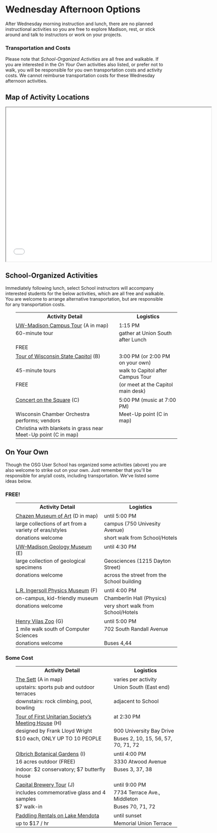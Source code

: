 <style type="text/css"> table.schedule { border-collapse: collapse; margin: 1em 0 1em 2em; } th, td { padding: 2px 0; vertical-align: top; } th + th, th + td, td + td { padding-left: 1em; } th.side { text-align: right; } td.time { text-align: right; } .hi { color: \#F60; /\* font-weight: bold; \*/ } tr.other { background-color: \#FFEEBF; } tr.organized { background-color: \#D9F0FF; } </style>

Wednesday Afternoon Options
===========================

After Wednesday morning instruction and lunch, there are no planned instructional activities so you are free to explore Madison, rest, or stick around and talk to instructors or work on your projects.

### Transportation and Costs

Please note that *School-Organized Activities* are all free and walkable. If you are interested in the *On Your Own* activities also listed, or prefer not to walk, you will be responsible for you own transportation costs and activity costs. We cannot reimburse transportation costs for these Wednesday afternoon activities.

Map of Activity Locations
-------------------------

<iframe src="<https://www.google.com/maps/d/u/0/embed?mid=zJkNmNWS0kNc.klF5HZy9mVjA>" width="640" height="480"></iframe>

School-Organized Activities
---------------------------

Immediately following lunch, select School instructors will accompany interested students for the below activities, which are all free and walkable. You are welcome to arrange alternative transportation, but are responsible for any transportation costs.

<table class="schedule"> <tr> <th>Activity Detail</th> <th>Logistics</th> </tr> <tr class="inst"> <td> </td> <td> </td> </tr> <tr class="organized"> <td><a href="<http://info.wisc.edu/>">UW-Madison Campus Tour</a> (A in map)</td> <td>1:15 PM</td> </tr> <tr class="inst"> <td>60-minute tour</td> <td>gather at Union South after Lunch</td> </tr> <tr class="inst"> <td>FREE</td> </tr> <tr class="inst"> <td> </td> <td> </td> </tr> <tr class="organized"> <td><a href="<http://tours.wisconsin.gov/>">Tour of Wisconsin State Capitol</a> (B)</td> <td>3:00 PM (or 2:00 PM on your own)</td> </tr> <tr class="inst"> <td >45-minute tours</td> <td>walk to Capitol after Campus Tour</td> </tr> <tr class="inst"> <td>FREE</td> <td>(or meet at the Capitol main desk)</td> </tr> <tr class="inst"> <td> </td> <td> </td> </tr> <tr class="organized"> <td><a href="<http://www.wcoconcerts.org/performance-listing/category/concerts-on-the-square>">Concert on the Square</a> (C)</td> <td>5:00 PM (music at 7:00 PM)</td> </tr> <tr class="inst"> <td>Wisconsin Chamber Orchestra performs; vendors</td> <td>Meet-Up point (C in map)</td> </tr> <tr class="inst"> <td>Christina with blankets in grass near Meet-Up point (C in map)</td> <td></td> </tr> </table>

On Your Own
-----------

Though the OSG User School has organized some activities (above) you are also welcome to strike out on your own. Just remember that you'll be responsible for any/all costs, including transportation. We've listed some ideas below.

### FREE!

<table class="schedule"> <tr> <th>Activity Detail</th> <th>Logistics</th> </tr> <tr class="inst"> <td> </td> <td> </td> </tr> <tr class="other"> <td><a href="<http://www.chazen.wisc.edu/>">Chazen Museum of Art</a> (D in map)</td> <td>until 5:00 PM</td> </tr> <tr class="inst"> <td>large collections of art from a variety of eras/styles</td> <td>campus (750 Univesity Avenue)</td> </tr> <tr class="inst"> <td>donations welcome</td> <td>short walk from School/Hotels</td> </tr> <tr class="inst"> <td> </td> <td> </td> </tr> <tr class="other"> <td><a href="<http://www.geologymuseum.org/>">UW–Madison Geology Museum</a> (E)</td> <td>until 4:30 PM</td> </tr> <tr class="inst"> <td>large collection of geological specimens</td> <td>Geosciences (1215 Dayton Street)</td> </tr> <tr class="inst"> <td>donations welcome</td> <td>across the street from the School building</td> </tr> <tr class="inst"> <td> </td> <td> </td> </tr> <tr class="other"> <td><a href="<https://www.physics.wisc.edu/ingersollmuseum>">L.R. Ingersoll Physics Museum</a> (F)</td> <td>until 4:00 PM</td> </tr> <tr class="inst"> <td>on-campus, kid-friendly museum</td> <td>Chamberlin Hall (Physics)</td> </tr> <tr class="inst"> <td>donations welcome</td> <td>very short walk from School/Hotels</td> </tr> <tr class="inst"> <td> </td> <td> </td> </tr> <tr class="other"> <td><a href="<http://www.vilaszoo.org/>">Henry Vilas Zoo</a> (G)</td> <td>until 5:00 PM</td> </tr> <tr class="inst"> <td>1 mile walk south of Computer Sciences</td> <td>702 South Randall Avenue</td> </tr> <tr class="inst"> <td>donations welcome</td> <td>Buses 4,44</td> </tr> </table>

### Some Cost

<table class="schedule"> <tr> <th>Activity Detail</th> <th>Logistics</th> </tr> <tr class="inst"> <td> </td> <td> </td> </tr> <tr class="other"> <td><a href="<https://www.union.wisc.edu/venue-sett.htm>">The Sett</a> (A in map)</td> <td>varies per activity</td> </tr> <tr class="inst"> <td>upstairs: sports pub and outdoor terraces</td> <td>Union South (East end)</td> </tr> <tr class="inst"> <td>downstairs: rock climbing, pool, bowling</td> <td>adjacent to School</td> </tr> <tr class="inst"> <td> </td> <td> </td> </tr> <tr class="other"> <td><a href="<https://www.fusmadison.org/tour>">Tour of First Unitarian Society’s Meeting House</a> (H)</td> <td>at 2:30 PM</td> </tr> <tr class="inst"> <td>designed by Frank Lloyd Wright</td> <td>900 University Bay Drive</td> </tr> <tr class="inst"> <td>$10 each, ONLY UP TO 10 PEOPLE</td> <td>Buses 2, 10, 15, 56, 57, 70, 71, 72</td> </tr> <tr class="inst"> <td> </td> <td> </td> </tr> <tr class="other"> <td><a href="<http://www.olbrich.org/>">Olbrich Botanical Gardens</a> (I)</td> <td>until 4:00 PM</td> </tr> <tr class="inst"> <td>16 acres outdoor (FREE)</td> <td>3330 Atwood Avenue</td> </tr> <tr class="inst"> <td>indoor: $2 conservatory; $7 butterfly house</td> <td>Buses 3, 37, 38</td> </tr> <tr class="inst"> <td> </td> <td> </td> </tr> <tr class="other"> <td><a href="<http://capitalbrewery.com/>">Capital Brewery Tour</a> (J)</td> <td>until 9:00 PM</td> </tr> <tr class="inst"> <td>includes commemorative glass and 4 samples</td> <td>7734 Terrace Ave., Middleton</td> </tr> <tr class="inst"> <td>$7 walk-in</td> <td>Buses 70, 71, 72</td> </tr> <tr class="inst"> <td> </td> <td> </td> </tr> <tr class="other"> <td><a href="<https://union.wisc.edu/events-and-activities/outdoor-uw/outdoor-rentals/paddling-rentals/>">Paddling Rentals on Lake Mendota</a></td> <td>until sunset</td> </tr> <tr class="inst"> <td>up to $17 / hr</td> <td>Memorial Union Terrace</td> </tr>

</table>

